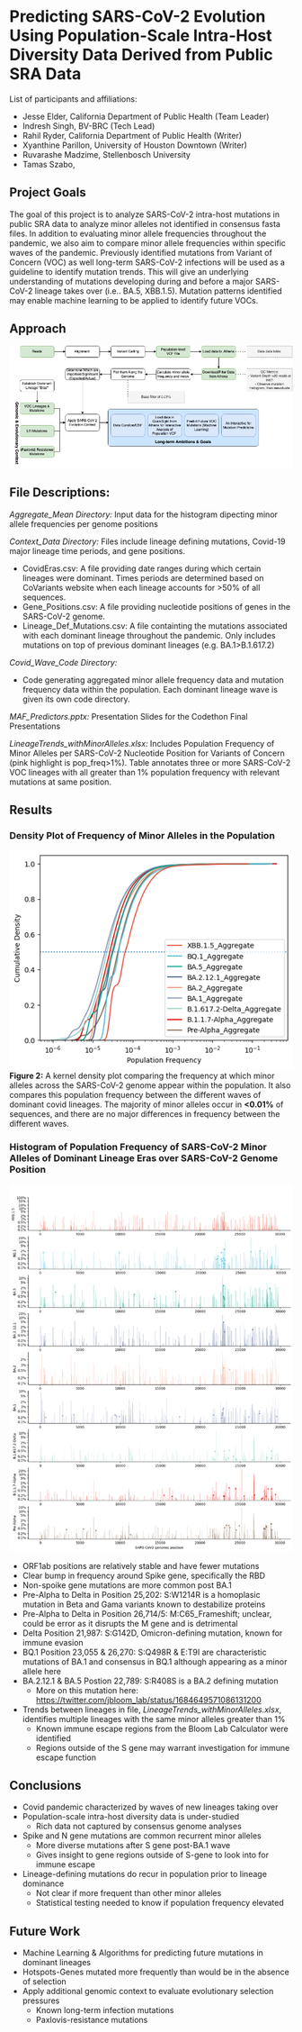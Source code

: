 # Predicting SARS-CoV-2 Evolution Using Population-Scale Intra-Host Diversity Data Derived from Public SRA Data

List of participants and affiliations:
- Jesse Elder, California Department of Public Health (Team Leader)
- Indresh Singh, BV-BRC (Tech Lead)
- Rahil Ryder, California Department of Public Health (Writer)
- Xyanthine Parillon, University of Houston Downtown (Writer)
- Ruvarashe Madzime, Stellenbosch University
- Tamas Szabo, 
## Project Goals
The goal of this project is to analyze SARS-CoV-2 intra-host mutations in public SRA data to analyze minor alleles not identified in consensus fasta files. In addition to evaluating minor allele frequencies throughout the pandemic, we also aim to compare minor allele frequencies within specific waves of the pandemic. Previously identified mutations from Variant of Concern (VOC) as well long-term SARS-CoV-2 infections will be used as a guideline to identify mutation trends. This will give an underlying understanding of mutations developing during and before a major SARS-CoV-2 lineage takes over (i.e.. BA.5, XBB.1.5). Mutation patterns identified may enable machine learning to be applied to identify future VOCs. 

## Approach
  ![Workflow](VCFCodeathon_Workflow.png)

## File Descriptions:
_Aggregate_Mean Directory:_
Input data for the histogram dipecting minor allele frequencies per genome positions

_Context_Data Directory:_
Files include lineage defining mutations, Covid-19 major lineage time periods, and gene positions.
- CovidEras.csv: A file providing date ranges during which certain lineages were dominant. Times periods are determined based on CoVariants website when each lineage accounts for >50% of all sequences.
- Gene_Positions.csv: A file providing nucleotide positions of genes in the SARS-CoV-2 genome.
- Lineage_Def_Mutations.csv: A file containting the mutations associated with each dominant lineage throughout the pandemic. Only includes mutations on top of previous dominant lineages (e.g. BA.1>B.1.617.2)

_Covid_Wave_Code Directory:_
- Code generating aggregated minor allele frequency data and mutation frequency data within the population. Each dominant lineage wave is given its own code directory.

_MAF_Predictors.pptx:_ Presentation Slides for the Codethon Final Presentations

_LineageTrends_withMinorAlleles.xlsx:_ Includes Population Frequency of Minor Alleles per SARS-CoV-2 Nucleotide Position for Variants of Concern (pink highlight is pop_freq>1%). Table annotates three or more SARS-CoV-2 VOC lineages with all greater than 1% population frequency  with relevant mutations at same position. 


## Results
### Density Plot of Frequency of Minor Alleles in the Population
  ![Kernel Density Plot](waves_kdeplot.png)  
  **Figure 2:** A kernel density plot comparing the frequency at which minor alleles across the SARS-CoV-2 genome appear within the population. It also compares this population frequency between the different waves of dominant covid lineages. The majority of minor alleles occur in __<0.01%__ of sequences, and there are no major differences in frequency between the different waves.
### Histogram of Population Frequency of SARS-CoV-2 Minor Alleles of Dominant Lineage Eras over SARS-CoV-2 Genome Position
  ![MAF Genome Histogram](Hist_maf_SARS-CoV-2_Lineage.png)
- ORF1ab positions are relatively stable and have fewer mutations
- Clear bump in frequency around Spike gene, specifically the RBD
- Non-spoike gene mutations are more common post BA.1
- Pre-Alpha to Delta in Position 25,202: S:W1214R is a homoplasic mutation in Beta and Gama variants known to destabilize proteins
- Pre-Alpha to Delta in Position 26,714/5: M:C65_Frameshift; unclear, could be error as it disrupts the M gene and is detrimental
- Delta Position 21,987: S:G142D, Omicron-defining mutation, known for immune evasion
- BQ.1 Position 23,055 & 26,270: S:Q498R & E:T9I are characteristic mutations of BA.1 and consensus in BQ.1 although appearing as a minor allele here
- BA.2.12.1 & BA.5 Postion 22,789: S:R408S is a BA.2 defining mutation
    - More on this mutation here: https://twitter.com/jbloom_lab/status/1684649571086131200
- Trends between lineages in file, _LineageTrends_withMinorAlleles.xlsx_, identifies multiple lineages with the same minor alleles greater than 1%
    - Known immune escape regions from the Bloom Lab Calculator were identified
    - Regions outside of the S gene may warrant investigation for immune escape function

## Conclusions
- Covid pandemic characterized by waves of new lineages taking over
- Population-scale intra-host diversity data is under-studied
  - Rich data not captured by consensus genome analyses
- Spike and N gene mutations are common recurrent minor alleles
  - More diverse mutations after S gene post-BA.1 wave
  - Gives insight to gene regions outside of S-gene to look into for immune escape
- Lineage-defining mutations do recur in population prior to lineage dominance
  - Not clear if more frequent than other minor alleles
  - Statistical testing needed to know if population frequency elevated

## Future Work
- Machine Learning & Algorithms for predicting future mutations in dominant lineages
- Hotspots-Genes mutated more frequently than would be in the absence of selection
- Apply additional genomic context to evaluate evolutionary selection pressures
  - Known long-term infection mutations
  - Paxlovis-resistance mutations


